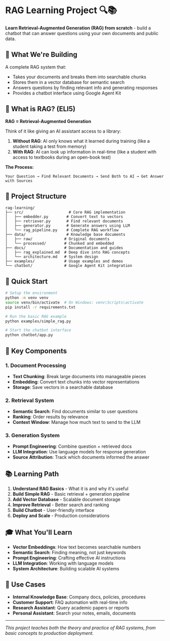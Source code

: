 # RAG Learning Project 🔍📚

**Learn Retrieval-Augmented Generation (RAG) from scratch** - build a chatbot that can answer questions using your own documents and public data.

## 🎯 What We're Building

A complete RAG system that:
- Takes your documents and breaks them into searchable chunks
- Stores them in a vector database for semantic search
- Answers questions by finding relevant info and generating responses
- Provides a chatbot interface using Google Agent Kit

## 🧠 What is RAG? (ELI5)

**RAG = Retrieval-Augmented Generation**

Think of it like giving an AI assistant access to a library:

1. **Without RAG**: AI only knows what it learned during training (like a student taking a test from memory)
2. **With RAG**: AI can look up information in real-time (like a student with access to textbooks during an open-book test)

**The Process:**
```
Your Question → Find Relevant Documents → Send Both to AI → Get Answer with Sources
```

## 📁 Project Structure

```
rag-learning/
├── src/                    # Core RAG implementation
│   ├── embedder.py        # Convert text to vectors
│   ├── retriever.py       # Find relevant documents
│   ├── generator.py       # Generate answers using LLM
│   └── rag_pipeline.py    # Complete RAG workflow
├── data/                  # Knowledge base documents
│   ├── raw/              # Original documents
│   └── processed/        # Chunked and embedded
├── docs/                 # Documentation and guides
│   ├── rag_explained.md  # Deep dive into RAG concepts
│   └── architecture.md   # System design
├── examples/             # Usage examples and demos
└── chatbot/              # Google Agent Kit integration
```

## 🚀 Quick Start

```bash
# Setup the environment
python -m venv venv
source venv/bin/activate  # On Windows: venv\Scripts\activate
pip install -r requirements.txt

# Run the basic RAG example
python examples/simple_rag.py

# Start the chatbot interface
python chatbot/app.py
```

## 🔧 Key Components

### 1. Document Processing
- **Text Chunking**: Break large documents into manageable pieces
- **Embedding**: Convert text chunks into vector representations
- **Storage**: Save vectors in a searchable database

### 2. Retrieval System
- **Semantic Search**: Find documents similar to user questions
- **Ranking**: Order results by relevance
- **Context Window**: Manage how much text to send to the LLM

### 3. Generation System
- **Prompt Engineering**: Combine question + retrieved docs
- **LLM Integration**: Use language models for response generation
- **Source Attribution**: Track which documents informed the answer

## 📚 Learning Path

1. **Understand RAG Basics** - What it is and why it's useful
2. **Build Simple RAG** - Basic retrieval + generation pipeline
3. **Add Vector Database** - Scalable document storage
4. **Improve Retrieval** - Better search and ranking
5. **Build Chatbot** - User-friendly interface
6. **Deploy and Scale** - Production considerations

## 🎓 What You'll Learn

- **Vector Embeddings**: How text becomes searchable numbers
- **Semantic Search**: Finding meaning, not just keywords
- **Prompt Engineering**: Crafting effective AI instructions
- **LLM Integration**: Working with language models
- **System Architecture**: Building scalable AI systems

## 🎯 Use Cases

- **Internal Knowledge Base**: Company docs, policies, procedures
- **Customer Support**: FAQ automation with real-time info
- **Research Assistant**: Query academic papers or reports
- **Personal Assistant**: Search your notes, emails, documents

---

*This project teaches both the theory and practice of RAG systems, from basic concepts to production deployment.*